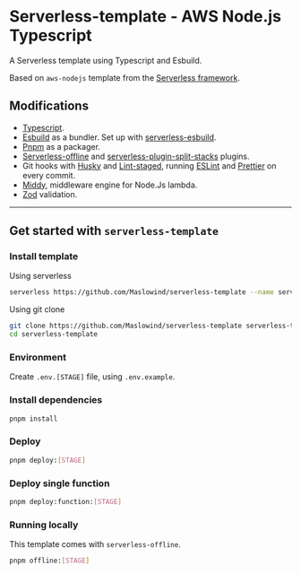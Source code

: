 # Serverless-template - AWS Node.js Typescript

A Serverless template using Typescript and Esbuild.

Based on `aws-nodejs` template from the [Serverless framework](https://www.serverless.com/).
## Modifications

- [Typescript](https://www.typescriptlang.org/).
- [Esbuild](https://esbuild.github.io/) as a bundler. Set up with [serverless-esbuild](https://www.npmjs.com/package/serverless-esbuild).
- [Pnpm](https://pnpm.io/) as a packager.
- [Serverless-offline](https://www.npmjs.com/package/serverless-offline) and [serverless-plugin-split-stacks](https://www.npmjs.com/package/serverless-plugin-split-stacks) plugins.
- Git hooks with [Husky](https://typicode.github.io/husky/) and [Lint-staged](https://www.npmjs.com/package/lint-staged), running [ESLint](https://eslint.org/) and [Prettier](https://prettier.io/) on every commit.
- [Middy](https://www.npmjs.com/package/@middy/core), middleware engine for Node.Js lambda.
- [Zod](https://www.npmjs.com/package/zod) validation.
---

## Get started with `serverless-template`
### Install template
Using serverless
```bash
serverless https://github.com/Maslowind/serverless-template --name serverless-template
```

Using git clone
```bash
git clone https://github.com/Maslowind/serverless-template serverless-template
cd serverless-template
```

### Environment
Create `.env.[STAGE]` file, using `.env.example`.
### Install dependencies
```bash
pnpm install
```
### Deploy
```bash
pnpm deploy:[STAGE]
```

### Deploy single function
```bash
pnpm deploy:function:[STAGE]
```


### Running locally
This template comes with `serverless-offline`.

```bash
pnpm offline:[STAGE]
```
